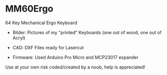 # MM60Ergo
64 Key Mechanical Ergo Keyboard

- Bilder:
  Pictures of my "printed" Keyboards (one out of wood, one out of Acryl)
  
- CAD:
  DXF Files ready for Lasercut


- Firmware:
  Used Arduino Pro Micro and MCP23017 expander



Use at your own risk coded/created by a noob, help is appreciated!
